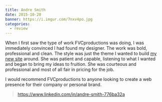```yaml
---
title: Andre Smith
date: 2015-10-20
banner: https://i.imgur.com/7nxv4po.jpg
categories:
  - review
---
```


When I first saw the type of work FVCproductions was doing, I was immediately convinced I had found my designer. The work was bold, professional and clean. The style was just the theme I wanted to build [my new site](https://www.ameot.com/) around. She was patient and capable, listening to what I wanted and began to bring my ideas to fruition. She was courteous and professional and most of all fair in pricing for the job.

I would recommend FVCproductions to anyone looking to create a web presence for their company or personal brand.

> https://www.linkedin.com/in/andre-smith-776ba32a
